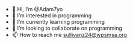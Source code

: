 - 👋 Hi, I’m @Adam7yo
- 👀 I’m interested in programming
- 🌱 I’m currently learning programming
- 💞️ I’m looking to collaborate on programming
- 📫 How to reach me sullivanz24@wpsmsa.org

<!---
Adam7yo/Adam7yo is a ✨ special ✨ repository because its `README.md` (this file) appears on your GitHub profile.
You can click the Preview link to take a look at your changes.
--->
